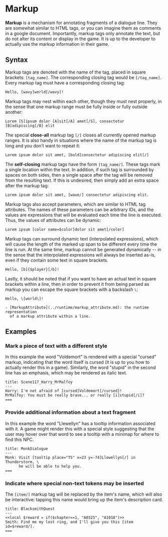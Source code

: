 <!-- cSpell:ignore lorem ipsum dolor sit amet, consectetur adipiscing elit -->
<!-- cSpell:ignore Malfoy -->

# Markup

**Markup** is a mechanism for annotating fragments of a dialogue line. They are somewhat similar to
HTML tags, or you can imagine them as comments in a google document. Importantly, markup tags
only annotate the text, but do not alter its content or display in the game. It is up to the
developer to actually use the markup information in their game.


## Syntax

Markup tags are denoted with the name of the tag, placed in square brackets: `[tag_name]`. The
corresponding closing tag would be `[/tag_name]`. Every markup tag must have a corresponding
closing tag:

```yarn
Hello, [wavy]world[/wavy]!
```

Markup tags may nest within each other, though they must nest properly, in the sense that one
markup range must be fully inside or fully outside another:

```yarn
Lorem [S]ipsum dolor [A]sit[/A] amet[/S], consectetur [B]adipiscing[/B] elit
```

The special **close-all** markup tag `[/]` closes all currently opened markup ranges. It is also
handy in situations where the name of the markup tag is long and you don't want to repeat it:

```yarn
Lorem ipsum dolor sit amet, [bold]consectetur adipiscing elit[/]
```

The **self-closing** markup tags have the form `[tag_name/]`. These tags mark a single location
within the text. In addition, if such tag is surrounded by spaces on both sides, then a single
space after the tag will be removed from the resulting text. If this is undesired, then simply
add an extra space after the markup tag:

```yarn
Lorem ipsum dolor sit amet, [wave/] consectetur adipiscing elit.
```

Markup tags also accept parameters, which are similar to HTML tag attributes. The names of these
parameters can be arbitrary IDs, and the values are expressions that will be evaluated each time
the line is executed. Thus, the values of attributes can be dynamic:

```yarn
Lorem ipsum [color name=$color]dolor sit amet[/color]
```

Markup tags can surround dynamic text (interpolated expressions), which will cause the length of
the marked up span to be different every time the line is run. At the same time, markup cannot be
generated dynamically -- in the sense that the interpolated expressions will always be inserted
as-is, even if they contain some text in square brackets.

```yarn
Hello, [b]{$player}[/b]!
```

Lastly, it should be noted that if you want to have an actual text in square brackets within a
line, then in order to prevent it from being parsed as markup you can escape the square brackets
with a backslash `\`:

```yarn
Hello, \[world\]!
```

```{seealso}
- [MarkupAttribute](../runtime/markup_attribute.md): the runtime representation
  of a markup attribute within a line.
```


## Examples


### Mark a piece of text with a different style

In this example the word "Voldemort" is rendered with a special "cursed" markup, indicating that
the word itself is cursed (it is up to you how to actually render this in a game). Similarly, the
word "stupid" in the second line has an emphasis, which may be rendered as italic text.

```yarn
title: Scene117_Harry_MrMalfoy
---
Harry: I'm not afraid of [cursed]Voldemort[/cursed]!
MrMalfoy: You must be really brave... or really [i]stupid[/i]?
===
```


### Provide additional information about a text fragment

In this example the word "Llewellyn" has a tooltip information associated with it. A game might
render this with a special style suggesting that the user may hover over that word to see a
tooltip with a minimap for where to find this NPC.

```yarn
title: MonkDialogue
---
Monk: Visit [tooltip place="TS" x=23 y=-74]Llewellyn[/] in Thunderstorm, \
      he will be able to help you.
===
```


### Indicate where special non-text tokens may be inserted

The `[item/]` markup tag will be replaced by the item's name, which will also be interactive:
tapping this name would bring up the item's description card.

```yarn
title: BlacksmithQuest
---
<<local $reward = if($chapter==1, "A0325", "A1018")>>
Smith: Find me my lost ring, and I'll give you this [item id=$reward/].
===
```
